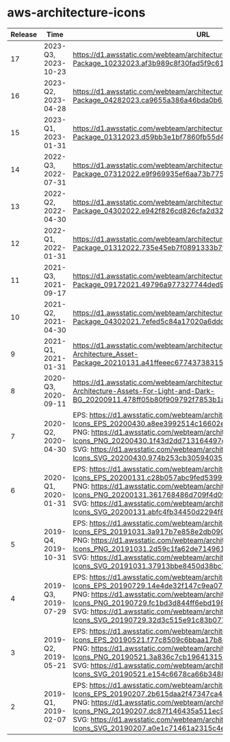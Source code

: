 # aws-architecture-icons

| Release | Time | URL |
|----|--------|--------|
| 17 | 2023-Q3, 2023-10-23 | https://d1.awsstatic.com/webteam/architecture-icons/q3-2023/Asset-Package_10232023.af3b989c8f30fad5f9c6161440af5cc2f0746e49.zip |
| 16 | 2023-Q2, 2023-04-28 | https://d1.awsstatic.com/webteam/architecture-icons/q2-2023/Asset-Package_04282023.ca9655a386a46bda0b6238cca2651e8f27fcb5c9.zip |
| 15 | 2023-Q1, 2023-01-31 | https://d1.awsstatic.com/webteam/architecture-icons/q1-2023/Asset-Package_01312023.d59bb3e1bf7860fb55d4d737779e7c6fce1e35ae.zip |
| 14 | 2022-Q3, 2022-07-31 | https://d1.awsstatic.com/webteam/architecture-icons/q3-2022/Asset-Package_07312022.e9f969935ef6aa73b775f3a4cd8c67af2a4cf51e.zip |
| 13 | 2022-Q2, 2022-04-30 | https://d1.awsstatic.com/webteam/architecture-icons/q2-2022/Asset-Package_04302022.e942f826cd826cfa2d32455f3a7973ad4b92eb6a.zip |
| 12 | 2022-Q1, 2022-01-31 | https://d1.awsstatic.com/webteam/architecture-icons/q1-2022/Asset-Package_01312022.735e45eb7f0891333b7fcce325b0af915fd44766.zip |
| 11 | 2021-Q3, 2021-09-17 | https://d1.awsstatic.com/webteam/architecture-icons/q3-2021/Asset-Package_09172021.49796a977327744ded96470f1f94aafb1512f401.zip |
| 10 | 2021-Q2, 2021-04-30 | https://d1.awsstatic.com/webteam/architecture-icons/q2-2021/Asset-Package_04302021.7efed5c84a17020a6ddd81ef1f42e86ccd33a531.zip |
|  9 | 2021-Q1, 2021-01-31 | https://d1.awsstatic.com/webteam/architecture-icons/q1-2021/AWS-Architecture_Asset-Package_20210131.a41ffeeec67743738315c2585f5fdb6f3c31238d.zip |
|  8 | 2020-Q3, 2020-09-11 | https://d1.awsstatic.com/webteam/architecture-icons/Q32020/AWS-Architecture-Assets-For-Light-and-Dark-BG_20200911.478ff05b80f909792f7853b1a28de8e28eac67f4.zip |
|  7 | 2020-Q2, 2020-04-30 | EPS: https://d1.awsstatic.com/webteam/architecture-icons/AWS-Architecture-Icons_EPS_20200430.a8ee3992514c16602e1ead879f1bdceaf1c405a1.zip <br> PNG: https://d1.awsstatic.com/webteam/architecture-icons/AWS-Architecture-Icons_PNG_20200430.1f43d2dd713164497d228e77bd7542ff7b504bd4.zip <br> SVG: https://d1.awsstatic.com/webteam/architecture-icons/AWS-Architecture-Icons_SVG_20200430.974b253cb3059403544585500365fb828d305321.zip  |
|  6 | 2020-Q1, 2020-01-31 | EPS: https://d1.awsstatic.com/webteam/architecture-icons/AWS-Architecture-Icons_EPS_20200131.c28b057abc9fed53992a0294457673dd5e85cb66.zip <br> PNG: https://d1.awsstatic.com/webteam/architecture-icons/AWS-Architecture-Icons_PNG_20200131.361768486d709f4d0ffca86995b4bf8a7cf5b5ac.zip<br> SVG: https://d1.awsstatic.com/webteam/architecture-icons/AWS-Architecture-Icons_SVG_20200131.abfc4fb34450d2294f8c65d2dcc9ea1602b6a449.zip  |
|  5 | 2019-Q4, 2019-10-31 | EPS: https://d1.awsstatic.com/webteam/architecture-icons/AWS-Architecture-Icons_EPS_20191031.3a917b7e858e2db09050e5955901613869f11e16.zip <br> PNG: https://d1.awsstatic.com/webteam/architecture-icons/AWS-Architecture-Icons_PNG_20191031.2d59c1fa62de714961b0a1d664b6753c6d808306.zip<br>SVG: https://d1.awsstatic.com/webteam/architecture-icons/AWS-Architecture-Icons_SVG_20191031.37913bbe8450d38bc7acc50cc40fe0c2135d650c.zip |
|  4 | 2019-Q3, 2019-07-29 | EPS: https://d1.awsstatic.com/webteam/architecture-icons/AWS-Architecture-Icons_EPS_20190729.14e4de32f147c9ea07ecadfc4ae22f5f286e9acb.zip<br>PNG: https://d1.awsstatic.com/webteam/architecture-icons/AWS-Architecture-Icons_PNG_20190729.fc1bd3d844ff6ebd198d227d55e3b206fbcc62c2.zip<br>SVG: https://d1.awsstatic.com/webteam/architecture-icons/AWS-Architecture-Icons_SVG_20190729.32d3c515e91c83b077bf9ea051d8d0c4e2030eab.zip |
|  3 | 2019-Q2, 2019-05-21 | EPS: https://d1.awsstatic.com/webteam/architecture-icons/AWS-Architecture-Icons_EPS_20190521.f77c8509c6bbaa17b8e508e11b507198d72d2f0b.zip<br>PNG: https://d1.awsstatic.com/webteam/architecture-icons/AWS-Architecture-Icons_PNG_20190521.3a836c7cb19641315d31f2aec66f862e573a3336.zip<br>SVG: https://d1.awsstatic.com/webteam/architecture-icons/AWS-Architecture-Icons_SVG_20190521.e154c6678ca66b3488a0258173111db6faeafdba.zip |
|  2 | 2019-Q1, 2019-02-07 | EPS: https://d1.awsstatic.com/webteam/architecture-icons/AWS-Architecture-Icons_EPS_20190207.2b615daa2f47347ca46e67c56bd35be79cea5bee.zip<br>PNG: https://d1.awsstatic.com/webteam/architecture-icons/AWS-Architecture-Icons_PNG_20190207.dc87f146435a511ec9ef9ab7b27578f3936aa2b8.zip<br>SVG: https://d1.awsstatic.com/webteam/architecture-icons/AWS-Architecture-Icons_SVG_20190207.a0e1c71461a2315c4e2c4ec99a566e96059a5c71.zip |
